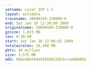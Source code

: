 ```yaml
---
setname: Local ISP C-I
layout: witsdata
tracename: 20090109-230000-0
end: Sat Jan 10 12:30:00 2009
originalname: 20090109-230000-0
gzsize: 1,823 MB
len: 0:30:00
start: Sat Jan 10 12:00:01 2009
totalwirelen: 28,280 MB
pkts: 46 million
size: 3,575 MB
md5: 9bbe98df4d4910586238b3cca4d08093
---
```

